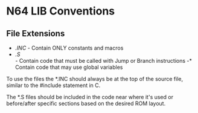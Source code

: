 # N64 LIB Conventions
## File Extensions
* *.INC
-* Contain ONLY constants and macros
* *.S   
-* Contain code that must be called with Jump or Branch instructions
-* Contain code that may use global variables

To use the files the *.INC should always be at the top of the source file, similar to the #include statement in C.

The *.S files should be included in the code near where it's used or before/after specific sections based on the desired ROM layout.